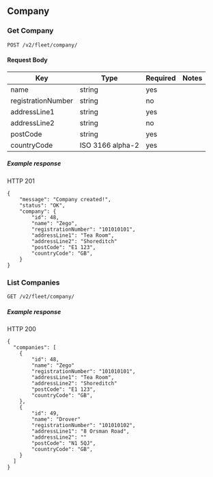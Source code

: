 ## Company

### Get Company

`POST /v2/fleet/company/`
#### Request Body

| Key | Type | Required | Notes |
| --- | --- | --- | --- |
| name | string | yes |  |
| registrationNumber | string | no |  |
| addressLine1 | string | yes |  |
| addressLine2 | string | no |  |
| postCode | string | yes |  |
| countryCode | ISO 3166 alpha-2 | yes |  |

##### Example response

HTTP 201

```
{
    "message": "Company created!",
    "status": "OK",
    "company": {
        "id": 48,
        "name": "Zego",
        "registrationNumber": "101010101",
        "addressLine1": "Tea Room",
        "addressLine2": "Shoreditch"
        "postCode": "E1 123",
        "countryCode": "GB",
    }
}
```

### List Companies

`GET /v2/fleet/company/`

##### Example response

HTTP 200

```
{
  "companies": [
    {
        "id": 48,
        "name": "Zego"
        "registrationNumber": "101010101",
        "addressLine1": "Tea Room",
        "addressLine2": "Shoreditch"
        "postCode": "E1 123",
        "countryCode": "GB",
    },
    {
        "id": 49,
        "name": "Drover"
        "registrationNumber": "101010102",
        "addressLine1": "8 Orsman Road",
        "addressLine2": ""
        "postCode": "N1 5QJ",
        "countryCode": "GB",
    }
  ]
}
```
